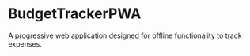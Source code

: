 # BudgetTrackerPWA
A progressive web application designed for offline functionality to track expenses.
